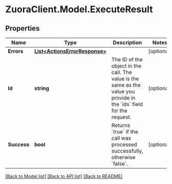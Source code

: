 # ZuoraClient.Model.ExecuteResult

## Properties

Name | Type | Description | Notes
------------ | ------------- | ------------- | -------------
**Errors** | [**List&lt;ActionsErrorResponse&gt;**](ActionsErrorResponse.md) |  | [optional] 
**Id** | **string** | The ID of the object in the call. The value is the same as the value you provide in the &#x60;ids&#x60; field for the request.  | [optional] 
**Success** | **bool** | Returns &#x60;true&#x60; if the call was processed successfully, otherwise &#x60;false&#x60;.  | [optional] 

[[Back to Model list]](../README.md#documentation-for-models) [[Back to API list]](../README.md#documentation-for-api-endpoints) [[Back to README]](../README.md)

